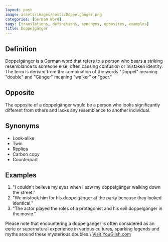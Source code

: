 ```yaml
---
layout: post
image: assets/images/posts/Doppelgänger.png
categories: [German Word]
tags: [translations, definitions, synonyms, opposites, examples]
title: Doppelgänger
---
```


## Definition
Doppelgänger is a German word that refers to a person who bears a striking resemblance to someone else, often causing confusion or mistaken identity. The term is derived from the combination of the words "Doppel" meaning "double" and "Gänger" meaning "walker" or "goer."

## Opposite
The opposite of a doppelgänger would be a person who looks significantly different from others and lacks any resemblance to another individual.

## Synonyms
- Look-alike
- Twin
- Replica
- Carbon copy
- Counterpart

## Examples
1. "I couldn't believe my eyes when I saw my doppelgänger walking down the street."
2. "We mistook him for his doppelgänger at the party because they looked identical."
3. "The actor played the roles of a protagonist and his evil doppelgänger in the movie."

Please note that encountering a doppelgänger is often considered as an eerie or supernatural experience in various cultures, sparking legends and myths around these mysterious doubles.\ <a id="yg-widget-0" class="youglish-widget" data-query="Doppelgänger" data-lang="german" data-components="8412" data-auto-start="0" data-bkg-color="theme_light" data-title="How%20to%20pronounce%20Doppelgänger%20in%20German"  rel="nofollow" href="https://youglish.com">Visit YouGlish.com</a><script async src="https://youglish.com/public/emb/widget.js" charset="utf-8"></script>